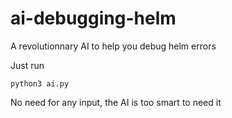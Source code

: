 # ai-debugging-helm
A revolutionnary AI to help you debug helm errors

Just run 
```
python3 ai.py
```

No need for any input, the AI is too smart to need it
